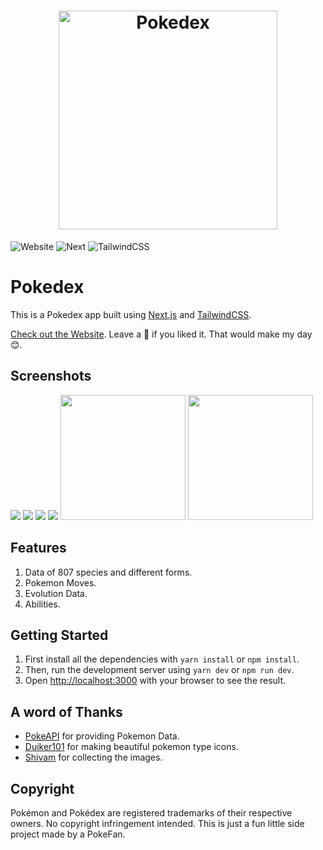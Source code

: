 
<h1 align="center">
  <img alt="Pokedex" src="https://ik.imagekit.io/hwyksvj4iv/pokedex_N_WgWrJK0s.png" width="350px" />
</h1>


![Website](https://img.shields.io/badge/Website-Up-green)
![Next](https://img.shields.io/badge/NextJS-10.0.7-blue)
![TailwindCSS](https://img.shields.io/badge/TailwindCSS-2.0.3-blueviolet)

# Pokedex

This is a Pokedex app built using [Next.js](https://nextjs.org/) and [TailwindCSS](http://tailwindcss.com).

[Check out the Website](http://nextdex.vercel.app).
Leave a 🌟 if you liked it. That would make my day 😊.

## Screenshots

<img src="https://github.com/drkPrince/dex-next/blob/main/screenshots/dex.png" />
<img src="https://github.com/drkPrince/dex-next/blob/main/screenshots/charizard.png" />
<img src="https://github.com/drkPrince/dex-next/blob/main/screenshots/leafeon.png" />
<img src="https://github.com/drkPrince/dex-next/blob/main/screenshots/greninja.png" />
<img src="https://github.com/drkPrince/dex-next/blob/main/screenshots/mobile-dex.png" width='200' />
<img src="https://github.com/drkPrince/dex-next/blob/main/screenshots/oshawatt.png" width='200' />

## Features

1. Data of 807 species and different forms.
2. Pokemon Moves.
3. Evolution Data.
4. Abilities.

## Getting Started

1. First install all the dependencies with `yarn install` or `npm install`.
2. Then, run the development server using `yarn dev` or `npm run dev`.
3. Open [http://localhost:3000](http://localhost:3000) with your browser to see the result.

## A word of Thanks

- [PokeAPI](https://github.com/PokeAPI/pokeapi) for providing Pokemon Data.
- [Duiker101](https://github.com/duiker101/pokemon-type-svg-icons) for making beautiful pokemon type icons.
- [Shivam](https://github.com/HybridShivam/Pokemon) for collecting the images.

## Copyright

Pokémon and Pokédex are registered trademarks of their respective owners. No copyright infringement intended. This is just a fun little side project made by a PokeFan.
